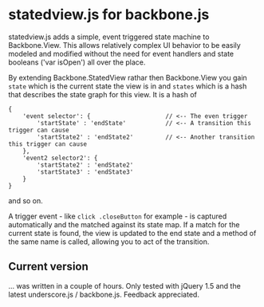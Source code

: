 statedview.js for backbone.js
=============================

statedview.js adds a simple, event triggered state machine to Backbone.View. This
allows relatively complex UI behavior to be easily modeled and modified without the need
for event handlers and state booleans ('var isOpen') all over the place.

By extending Backbone.StatedView rathar then Backbone.View you gain `state` which 
is the current state the view is in and `states` which is a hash that 
describes the state graph for this view. It is a hash of

    {
        'event selector': {                     // <-- The even trigger
            'startState' : 'endState'           // <-- A transition this trigger can cause
            'startState2' : 'endState2'         // <-- Another transition this trigger can cause
        },
        'event2 selector2': {
            'startState2' : 'endState2'
            'startState3' : 'endState3'
        }
    }

and so on. 

A trigger event - like `click .closeButton` for example - is captured 
automatically and the matched against its state map. If a match for the
current state is found, the view is updated to the end state and a 
method of the same name is called, allowing you to act of the transition. 

## Current version

... was written in a couple of hours. Only tested with jQuery 1.5 and the latest underscore.js / backbone.js. Feedback appreciated. 